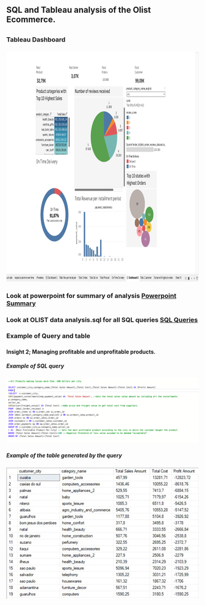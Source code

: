  <h2>SQL and Tableau analysis of the Olist Ecommerce.<h2>
 <h3> Tableau Dashboard <h3>
 <img src="https://raw.githubusercontent.com/nnyase/SQL-data-analysis-ecommerce/main/Dashboard.png" width = "600" height = "600"/>
<h3>Look at powerpoint for summary of analysis <a href="https://github.com/nnyase/SQL-data-analysis-ecommerce/blob/main/powerpoint%20sql%20analysis.pdf"> Powerpoint Summary </a> <h3>
<h3>Look at OLIST data analysis.sql for all SQL queries <a href = "https://github.com/nnyase/SQL-data-analysis-ecommerce/blob/main/Olist%20Data%20Analysis.sql"> SQL Queries </a> <h3>

<h3>Example of Query and table<h3>

<h4>Insight 2; Managing profitable and unprofitable products.<h4>
<h5>Example of SQL query<h5>
<img src="https://raw.githubusercontent.com/nnyase/SQL-data-analysis-ecommerce/main/sql-query-loss-margin-per-city-per-product.png"/>
<h5>Example of the table generated by the query<h5>
<img src="https://raw.githubusercontent.com/nnyase/SQL-data-analysis-ecommerce/main/Tables%20Created%20in%20SQL/loss-margin-per-city-per-item-table.jpeg"/>

